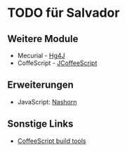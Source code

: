 # TODO für Salvador

## Weitere Module

* Mecurial - [Hg4J](http://hg4j.com/)
* CoffeScript - [JCoffeeScript](https://github.com/yeungda/jcoffeescript)

## Erweiterungen

* JavaScript: [Nashorn](https://bitbucket.org/ramonza/nashorn-backport/)

## Sonstige Links
* [CoffeeScript build tools](https://github.com/jashkenas/coffee-script/wiki/Build-tools)
